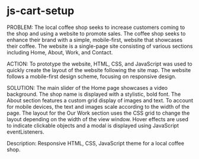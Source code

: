 # js-cart-setup

PROBLEM: The local coffee shop seeks to increase customers coming to the shop and using a website to promote sales. The coffee shop seeks to enhance their brand with a simple, mobile-first, website that showcases their coffee. The website is a single-page site consisting of various sections including Home, About, Work, and Contact.

ACTION: To prototype the website, HTML, CSS, and JavaScript was used to quickly create the layout of the website following the site map. The website follows a mobile-first design scheme, focusing on responsive design.

SOLUTION: The main slider of the Home page showcases a video background. The shop name is displayed with a stylistic, bold font. The About section features a custom grid display of images and text. To account for mobile devices, the text and images scale according to the width of the page. The layout for the Our Work section uses the CSS grid to change the layout depending on the width of the view window. Hover effects are used to indicate clickable objects and a modal is displayed using JavaScript eventListeners.

Description: Responsive HTML, CSS, JavaScript theme for a local coffee shop.

